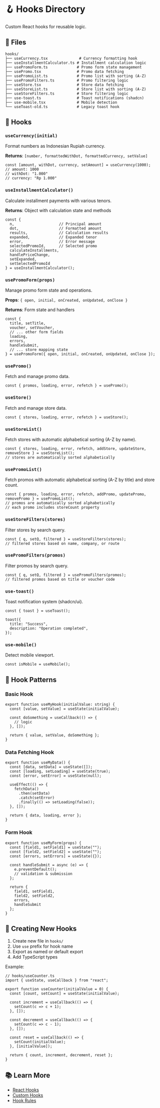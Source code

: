 # 🪝 Hooks Directory

Custom React hooks for reusable logic.

## 📁 Files

```
hooks/
├── useCurrency.tsx              # Currency formatting hook
├── useInstallmentCalculator.ts # Installment calculation logic
├── usePromoForm.ts             # Promo form state management
├── usePromo.tsx                # Promo data fetching
├── usePromoList.ts             # Promo list with sorting (A-Z)
├── usePromoFilters.ts          # Promo filtering logic
├── useStore.tsx                # Store data fetching
├── useStoreList.ts             # Store list with sorting (A-Z)
├── useStoreFilters.ts          # Store filtering logic
├── use-toast.ts                # Toast notifications (shadcn)
├── use-mobile.tsx              # Mobile detection
└── useToast-old.ts             # Legacy toast hook
```

## 🔧 Hooks

### `useCurrency(initial)`
Format numbers as Indonesian Rupiah currency.

**Returns**: `[number, formattedWithDot, formattedCurrency, setValue]`

```tsx
const [amount, withDot, currency, setAmount] = useCurrency(1000);
// amount: 1000
// withDot: "1.000"
// currency: "Rp 1.000"
```

### `useInstallmentCalculator()`
Calculate installment payments with various tenors.

**Returns**: Object with calculation state and methods

```tsx
const {
  n,                    // Principal amount
  dot,                  // Formatted amount
  results,              // Calculation results
  expanded,             // Expanded tenor
  error,                // Error message
  selectedPromoId,      // Selected promo
  calculateInstallments,
  handlePriceChange,
  setExpanded,
  setSelectedPromoId
} = useInstallmentCalculator();
```

### `usePromoForm(props)`
Manage promo form state and operations.

**Props**: `{ open, initial, onCreated, onUpdated, onClose }`

**Returns**: Form state and handlers

```tsx
const {
  title, setTitle,
  voucher, setVoucher,
  // ... other form fields
  loading,
  errors,
  handleSubmit,
  // ... store mapping state
} = usePromoForm({ open, initial, onCreated, onUpdated, onClose });
```

### `usePromo()`
Fetch and manage promo data.

```tsx
const { promos, loading, error, refetch } = usePromo();
```

### `useStore()`
Fetch and manage store data.

```tsx
const { stores, loading, error, refetch } = useStore();
```

### `useStoreList()`
Fetch stores with automatic alphabetical sorting (A-Z by name).

```tsx
const { stores, loading, error, refetch, addStore, updateStore, removeStore } = useStoreList();
// stores are automatically sorted alphabetically
```

### `usePromoList()`
Fetch promos with automatic alphabetical sorting (A-Z by title) and store count.

```tsx
const { promos, loading, error, refetch, addPromo, updatePromo, removePromo } = usePromoList();
// promos are automatically sorted alphabetically
// each promo includes storeCount property
```

### `useStoreFilters(stores)`
Filter stores by search query.

```tsx
const { q, setQ, filtered } = useStoreFilters(stores);
// filtered stores based on name, company, or route
```

### `usePromoFilters(promos)`
Filter promos by search query.

```tsx
const { q, setQ, filtered } = usePromoFilters(promos);
// filtered promos based on title or voucher code
```

### `use-toast()`
Toast notification system (shadcn/ui).

```tsx
const { toast } = useToast();

toast({
  title: "Success",
  description: "Operation completed",
});
```

### `use-mobile()`
Detect mobile viewport.

```tsx
const isMobile = useMobile();
```

## 🎨 Hook Patterns

### Basic Hook
```tsx
export function useMyHook(initialValue: string) {
  const [value, setValue] = useState(initialValue);
  
  const doSomething = useCallback(() => {
    // logic
  }, []);
  
  return { value, setValue, doSomething };
}
```

### Data Fetching Hook
```tsx
export function useMyData() {
  const [data, setData] = useState([]);
  const [loading, setLoading] = useState(true);
  const [error, setError] = useState(null);
  
  useEffect(() => {
    fetchData()
      .then(setData)
      .catch(setError)
      .finally(() => setLoading(false));
  }, []);
  
  return { data, loading, error };
}
```

### Form Hook
```tsx
export function useMyForm(props) {
  const [field1, setField1] = useState("");
  const [field2, setField2] = useState("");
  const [errors, setErrors] = useState({});
  
  const handleSubmit = async (e) => {
    e.preventDefault();
    // validation & submission
  };
  
  return {
    field1, setField1,
    field2, setField2,
    errors,
    handleSubmit
  };
}
```

## 🔧 Creating New Hooks

1. Create new file in `hooks/`
2. Use `use` prefix for hook name
3. Export as named or default export
4. Add TypeScript types

Example:
```tsx
// hooks/useCounter.ts
import { useState, useCallback } from "react";

export function useCounter(initialValue = 0) {
  const [count, setCount] = useState(initialValue);
  
  const increment = useCallback(() => {
    setCount(c => c + 1);
  }, []);
  
  const decrement = useCallback(() => {
    setCount(c => c - 1);
  }, []);
  
  const reset = useCallback(() => {
    setCount(initialValue);
  }, [initialValue]);
  
  return { count, increment, decrement, reset };
}
```

## 📚 Learn More

- [React Hooks](https://react.dev/reference/react)
- [Custom Hooks](https://react.dev/learn/reusing-logic-with-custom-hooks)
- [Hook Rules](https://react.dev/reference/rules/rules-of-hooks)
